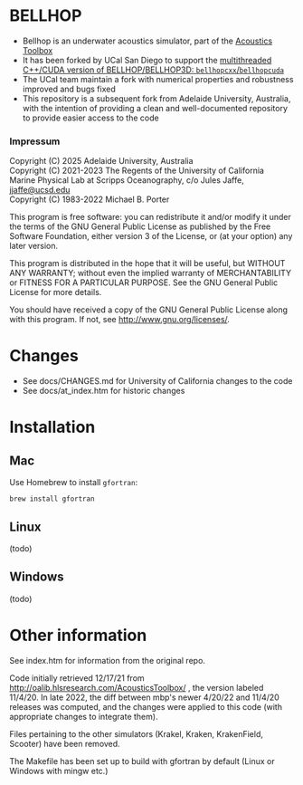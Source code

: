 # BELLHOP

* Bellhop is an underwater acoustics simulator, part of the [Acoustics Toolbox](http://oalib.hlsresearch.com/AcousticsToolbox/)
* It has been forked by UCal San Diego to support the [multithreaded C++/CUDA version of
BELLHOP/BELLHOP3D: `bellhopcxx`/`bellhopcuda`](https://github.com/A-New-BellHope/bellhopcuda)
* The UCal team maintain a fork with numerical properties and robustness improved and bugs fixed
* This repository is a subsequent fork from Adelaide University, Australia, with the intention of providing a clean and well-documented repository to provide easier access to the code

### Impressum

Copyright (C) 2025 Adelaide University, Australia \
Copyright (C) 2021-2023 The Regents of the University of California \
Marine Physical Lab at Scripps Oceanography, c/o Jules Jaffe, jjaffe@ucsd.edu \
Copyright (C) 1983-2022 Michael B. Porter

This program is free software: you can redistribute it and/or modify
it under the terms of the GNU General Public License as published by
the Free Software Foundation, either version 3 of the License, or
(at your option) any later version.

This program is distributed in the hope that it will be useful,
but WITHOUT ANY WARRANTY; without even the implied warranty of
MERCHANTABILITY or FITNESS FOR A PARTICULAR PURPOSE.  See the
GNU General Public License for more details.

You should have received a copy of the GNU General Public License
along with this program.  If not, see <http://www.gnu.org/licenses/>.

# Changes

* See docs/CHANGES.md for University of California changes to the code
* See docs/at_index.htm for historic changes

# Installation

## Mac

Use Homebrew to install `gfortran`:

    brew install gfortran

## Linux

(todo)

## Windows

(todo)


# Other information

See index.htm for information from the original repo.

Code initially retrieved 12/17/21 from http://oalib.hlsresearch.com/AcousticsToolbox/ ,
the version labeled 11/4/20. In late 2022, the diff between mbp's newer 4/20/22
and 11/4/20 releases was computed, and the changes were applied to this code
(with appropriate changes to integrate them).

Files pertaining to the other simulators (Krakel, Kraken, KrakenField, Scooter)
have been removed.

The Makefile has been set up to build with gfortran by default (Linux or
Windows with mingw etc.)
